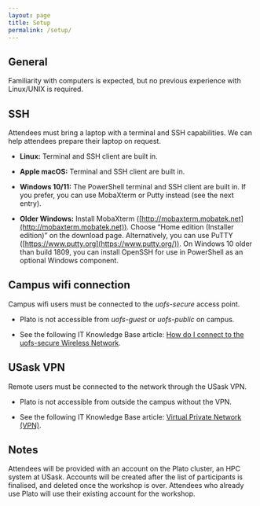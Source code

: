 ```yaml
---
layout: page
title: Setup
permalink: /setup/
---
```


## General

Familiarity with computers is expected, but no previous experience with
Linux/UNIX is required.

## SSH

Attendees must bring a laptop with a terminal and SSH capabilities. We can help
attendees prepare their laptop on request.

- **Linux:** Terminal and SSH client are built in.

- **Apple macOS:** Terminal and SSH client are built in.

- **Windows 10/11:** The PowerShell terminal and SSH
  client are built in. If you prefer, you can use MobaXterm or Putty instead
  (see the next entry).

- **Older Windows:** Install MobaXterm
  ([http://mobaxterm.mobatek.net](http://mobaxterm.mobatek.net)). Choose “Home
  edition (Installer edition)” on the download page. Alternatively, you can
  use PuTTY ([https://www.putty.org](https://www.putty.org/)). On Windows 10
  older than build 1809, you can install OpenSSH for use in PowerShell as an
  optional Windows component.

## Campus wifi connection

Campus wifi users must be connected to the *uofs-secure* access point.

- Plato is not accessible from *uofs-guest* or *uofs-public* on campus.

- See the following IT Knowledge Base article: [How do I connect to the
  uofs-secure Wireless Network](https://wiki.usask.ca/x/cgDvXg).

## USask VPN

Remote users must be connected to the network through the USask VPN.

- Plato is not accessible from outside the campus without the VPN.

- See the following IT Knowledge Base article: [Virtual Private Network
  (VPN)](https://wiki.usask.ca/x/0YnDTg).

## Notes

Attendees will be provided with an account on the Plato cluster, an HPC system
at USask. Accounts will be created after the list of participants is finalised,
and deleted once the workshop is over. Attendees who already use Plato will use
their existing account for the workshop.
